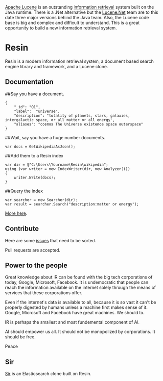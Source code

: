[Apache Lucene](https://lucene.apache.org/) is an outstanding [information retrieval](https://en.wikipedia.org/wiki/Information_retrieval) system built on the Java runtime. There is a .Net alternative but the [Lucene.Net](https://lucenenet.apache.org/) team are to this date three major versions behind the Java team. Also, the Lucene code base is big and complex and difficult to understand. This is a great opportunity to build a new information retrieval system.

# Resin

Resin is a modern information retrieval system, a document based search engine library and framework, and a Lucene clone.

## Documentation

##Say you have a document.

	{
		"_id": "Q1",
		"label":  "universe",
		"description": "totality of planets, stars, galaxies, intergalactic space, or all matter or all energy",
		"aliases": "cosmos The Universe existence space outerspace"
	}

##Wait, say you have a huge number documents.
	
	var docs = GetWikipediaAsJson();

##Add them to a Resin index

	var dir = @"C:\Users\Yourname\Resin\wikipedia";
	using (var writer = new IndexWriter(dir, new Analyzer()))
	{
		writer.Write(docs);
	}

##Query the index
<a name="inproc" id="inproc"></a>

	var searcher = new Searcher(dir);
	var result = searcher.Search("description:matter or energy");

[More here](https://github.com/kreeben/resin/wiki). 

## Contribute

Here are some [issues](https://github.com/kreeben/resin/issues) that need to be sorted.

Pull requests are accepted.

## Power to the people

Great knowledge about IR can be found with the big tech corporations of today, Google, Microsoft, Facebook. It is undemocratic that people can reach the information available on the internet solely through the means of services that these corporations offer.

Even if the internet's data is available to all, because it is so vast it can't be properly digested by humans unless a machine first makes sense of it. Google, Microsoft and Facebook have great machines. We should to.

IR is perhaps the smallest and most fundemental component of AI.

AI should empower us all. It should not be monopolized by corporations. It should be free.

Peace

## Sir

[Sir](https://github.com/kreeben/sir) is an Elasticsearch clone built on Resin.
